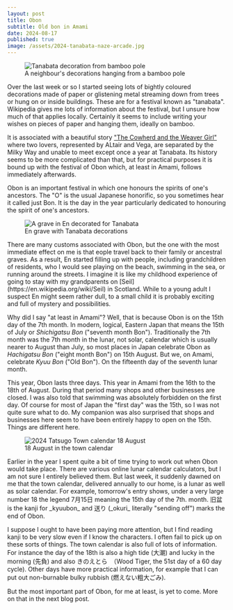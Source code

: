 ```yaml
---
layout: post
title: Obon
subtitle: Old bon in Amami
date: 2024-08-17
published: true
image: /assets/2024-tanabata-naze-arcade.jpg
---
```

<figure>
  <img src="{{'/assets/2024-tanabata-en-1024.jpg' | relative_url }}" alt="Tanabata decoration from bamboo pole">
  <figcaption>A neighbour's decorations hanging from a bamboo pole</figcaption>
</figure>

Over the last week or so I started seeing lots of bightly coloured decorations made of paper or glistening metal streaming down from trees or hung on or inside buildings. These are for a festival known as "tanabata". Wikipedia gives me lots of information about the festival, but I unsure how much of that applies locally. Certainly it seems to include writing your wishes on pieces of paper and hanging them, ideally on bamboo.

It is associated with a beautiful story ["The Cowherd and the Weaver Girl"](https://en.wikipedia.org/wiki/The_Cowherd_and_the_Weaver_Girl) where two lovers, represented by ALtair and Vega, are separated by the Milky Way and unable to meet except once a year at Tanabata. Its history seems to be more complicated than that, but for practical purposes it is bound up with the festival of Obon which, at least in Amami, follows immediately afterwards.

Obon is an important festival in which one honours the spirits of one's ancestors. The "O" is the usual Japanese honorific, so you sometimes hear it called just Bon. It is the day in the year particularly dedicated to honouring the spirit of one's ancestors. 

<figure>
  <img src="{{'/assets/2024-tanabata-en-grave.jpg' | relative_url }}" alt="A grave in En decorated for Tanabata">
  <figcaption>En grave with Tanabata decorations</figcaption>
</figure>
There are many customs associated with Obon, but the one with the most immediate effect on me is that eople travel back to their family or ancestral graves. As a result, En started filling up with people, including grandchildren of residents, who I would see playing on the beach, swimming in the sea, or running around the streets. I imagine it is like my childhood experience of going to stay with my grandparents on [Seil](https://en.wikipedia.org/wiki/Seil) in Scotland. While to a young adult I suspect En might seem rather dull, to a small child it is probably exciting and full of mystery and possibilities.

Why did I say "at least in Amami"? Well, that is because Obon is on the 15th day of the 7th month. In modern, logical, Eastern Japan that means the 15th of July or _Shichigatsu Bon_ ("seventh month Bon"). Traditionally the 7th month was the 7th month in the lunar, not solar, calendar which is usually nearer to August than July, so most places in Japan celebrate Obon as _Hachigatsu Bon_ ("eight month Bon") on 15th August. But we, on Amami, celebrate _Kyuu Bon_ ("Old Bon"). On the fifteenth day of the seventh lunar month. 

This year, Obon lasts three days. This year in Amami from the 16th to the 18th of August. During that period many shops and other businesses are closed. I was also told that swimming was absolutely forbidden on the first day. Of course for most of Japan the "first day" was the 15th, so I was not quite sure what to do. My companion was also surprised that shops and businesses here seem to have been entirely happy to open on the 15th. Things are different here.

<figure>
  <img src="{{'/assets/2024-tatsugo-calendar-bon.jpg' | relative_url }}" alt="2024 Tatsugo Town calendar 18 August">
  <figcaption>18 August in the town calendar</figcaption>
</figure>
Earlier in the year I spent quite a bit of time trying to work out when Obon would take place. There are various online lunar calendar calculators, but I am not sure I entirely believed them. But last week, it suddenly dawned on me that the town calendar, delivered annually to our home, is a lunar as well as solar calendar. For example, tomorrow's entry shows, under a very large number 18 the legend 7月15日 meaning the 15th day of the 7th. month. 旧盆 is the kanji for _kyuubon_ and 送り (_okuri_ literally "sending off") marks the end of Obon. 

I suppose I ought to have been paying more attention, but I find reading kanji to be very slow even if I know the characters. I often fail to pick up on these sorts of things. The town calendar is also full of lots of information. For instance the day of the 18th is also a high tide (大潮) and lucky in the morning (先負) and also きのえとら　（Wood Tiger, the 51st day of a 60 day cycle). Other days have more practical information, for example that I can put out non-burnable bulky rubbish (燃えない粗大ごみ).

But the most important part of Obon, for me at least, is yet to come. More on that in the next blog post.

